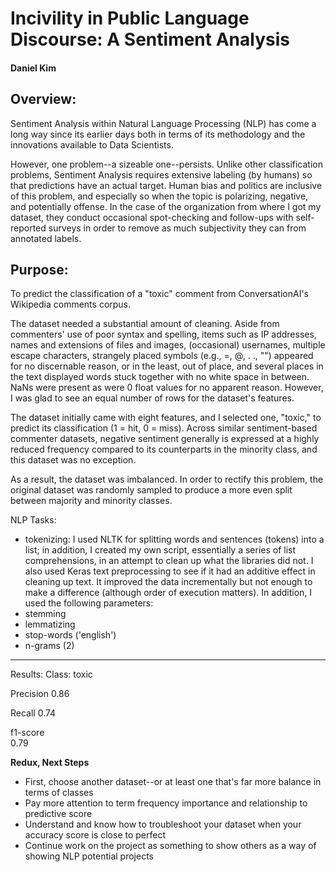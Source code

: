 # Incivility in Public Language Discourse: A Sentiment Analysis
#### Daniel Kim

## Overview:

Sentiment Analysis within Natural Language Processing (NLP) has come a long way since its earlier days both in terms of its methodology and the innovations available to Data Scientists.

However, one problem--a sizeable one--persists. Unlike other classification problems, Sentiment Analysis requires extensive labeling (by humans) so that predictions have an actual target. Human bias and politics are inclusive of this problem, and especially so when the topic is polarizing, negative, and potentially offense. In the case of the organization from where I got my dataset, they conduct occasional spot-checking and follow-ups with self-reported surveys in order to remove as much subjectivity they can from annotated labels.

## Purpose:

To predict the classification of a "toxic" comment from ConversationAI's Wikipedia comments corpus.

The dataset needed a substantial amount of cleaning. Aside from commenters' use of poor syntax and spelling, items such as IP addresses, names and extensions of files and images, (occasional) usernames, multiple escape characters, strangely placed symbols (e.g., =, @, . ., "") appeared for no discernable reason, or in the least, out of place, and several places in the text displayed words stuck together with no white space in between. NaNs were present as were 0 float values for no apparent reason. However, I was glad to see an equal number of rows for the dataset's features.

The dataset initially came with eight features, and I selected one, "toxic," to predict its classification (1 = hit, 0 = miss). Across similar sentiment-based commenter datasets, negative sentiment generally is expressed at a highly reduced frequency compared to its counterparts in the minority class, and this dataset was no exception.

As a result, the dataset was imbalanced. In order to rectify this problem, the original dataset was randomly sampled to produce a more even split between majority and minority classes.

NLP Tasks:
- tokenizing: I used NLTK for splitting words and sentences (tokens) into a list; in addition, I created my own script, essentially a series of list comprehensions, in an attempt to clean up what the libraries did not. I also used Keras text preprocessing to see if it had an additive effect in cleaning up text. It improved the data incrementally but not enough to make a difference (although order of execution matters). In addition, I used the following parameters:  
- stemming
- lemmatizing
- stop-words ('english')
- n-grams (2)

---
Results:
Class: toxic  

Precision
0.86      

Recall
0.74       

f1-score  
0.79  


__Redux, Next Steps__
- First, choose another dataset--or at least one that's far more balance in terms of classes
- Pay more attention to term frequency importance and relationship to predictive score
- Understand and know how to troubleshoot your dataset when your accuracy score is close to perfect
- Continue work on the project as something to show others as a way of showing NLP potential projects